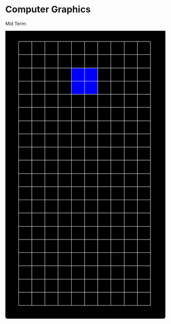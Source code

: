 # Computer Graphics

Mid Term:

![MidTerm](https://github.com/Tao-2002/course_work/blob/main/Img/MidTerm.png)
